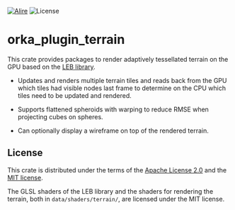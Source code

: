 [![Alire](https://img.shields.io/endpoint?url=https://alire.ada.dev/badges/orka_plugin_terrain.json)](https://alire.ada.dev/crates/orka_plugin_terrain.html)
![License](https://img.shields.io/badge/license-Apache--2.0%20AND%20MIT-blue)

# orka_plugin_terrain

This crate provides packages to render adaptively tessellated terrain on
the GPU based on the [LEB library][url-leb].

- Updates and renders multiple terrain tiles and reads back from the GPU
  which tiles had visible nodes last frame to determine on the CPU which
  tiles need to be updated and rendered.

- Supports flattened spheroids with warping to reduce RMSE when
  projecting cubes on spheres.

- Can optionally display a wireframe on top of the rendered terrain.

## License

This crate is distributed under the terms of the [Apache License 2.0][url-apache]
and the [MIT license][url-mit].

The GLSL shaders of the LEB library and the shaders for rendering the terrain,
both in `data/shaders/terrain/`, are licensed under the MIT license.

  [url-apache]: https://opensource.org/licenses/Apache-2.0
  [url-mit]: https://opensource.org/licenses/MIT
  [url-leb]: https://github.com/jdupuy/LongestEdgeBisection
